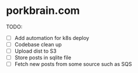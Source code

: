 # porkbrain.com

TODO:
- [ ] Add automation for k8s deploy
- [ ] Codebase clean up
- [ ] Upload dist to S3
- [ ] Store posts in sqlite file
- [ ] Fetch new posts from some source such as SQS
